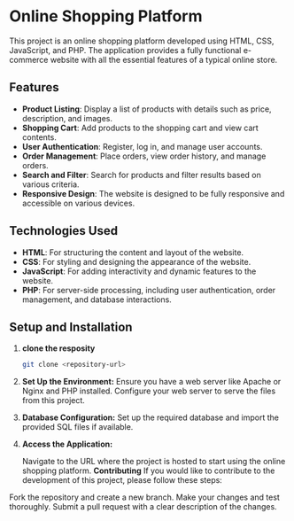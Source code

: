 # Online Shopping Platform

This project is an online shopping platform developed using HTML, CSS, JavaScript, and PHP. The application provides a fully functional e-commerce website with all the essential features of a typical online store. 

## Features

- **Product Listing**: Display a list of products with details such as price, description, and images.
- **Shopping Cart**: Add products to the shopping cart and view cart contents.
- **User Authentication**: Register, log in, and manage user accounts.
- **Order Management**: Place orders, view order history, and manage orders.
- **Search and Filter**: Search for products and filter results based on various criteria.
- **Responsive Design**: The website is designed to be fully responsive and accessible on various devices.

## Technologies Used

- **HTML**: For structuring the content and layout of the website.
- **CSS**: For styling and designing the appearance of the website.
- **JavaScript**: For adding interactivity and dynamic features to the website.
- **PHP**: For server-side processing, including user authentication, order management, and database interactions.

## Setup and Installation

1. **clone the resposity**
   ```bash
   git clone <repository-url>
2. **Set Up the Environment:**
   Ensure you have a web server like Apache or Nginx and PHP installed.
   Configure your web server to serve the files from this project.
3. **Database Configuration:**
   Set up the required database and import the provided SQL files if available.
   
4. **Access the Application:**

   Navigate to the URL where the project is hosted to start using the online shopping platform.
**Contributing**
If you would like to contribute to the development of this project, please follow these steps:

Fork the repository and create a new branch.
Make your changes and test thoroughly.
Submit a pull request with a clear description of the changes.
